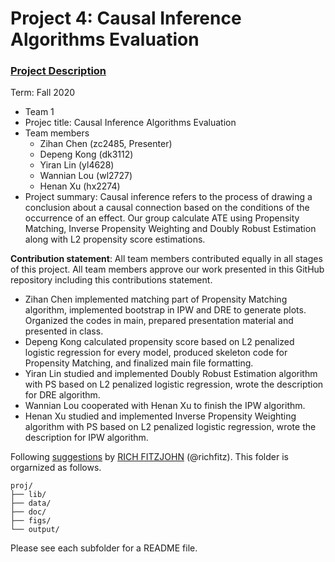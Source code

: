 # Project 4: Causal Inference Algorithms Evaluation

### [Project Description](doc/project4_desc.md)

Term: Fall 2020

+ Team 1
+ Projec title: Causal Inference Algorithms Evaluation
+ Team members
	+ Zihan Chen (zc2485, Presenter)
	+ Depeng Kong (dk3112)
	+ Yiran Lin (yl4628)
	+ Wannian Lou (wl2727)
	+ Henan Xu (hx2274)
+ Project summary: Causal inference refers to the process of drawing a conclusion about a causal connection based on the conditions of the occurrence of an effect. Our group calculate ATE using Propensity Matching,  Inverse Propensity Weighting and Doubly Robust Estimation along with L2 propensity score estimations.
	
**Contribution statement**: All team members contributed equally in all stages of this project. All team members approve our work presented in this GitHub repository including this contributions statement.

+ Zihan Chen implemented matching part of Propensity Matching algorithm, implemented bootstrap in IPW and DRE to generate plots. Organized the codes in main, prepared presentation material and presented in class.
+ Depeng Kong calculated propensity score based on L2 penalized logistic regression for every model, produced skeleton code for Propensity Matching, and finalized main file formatting.
+ Yiran Lin studied and implemented Doubly Robust Estimation algorithm with PS based on L2 penalized logistic regression, wrote the description for DRE algorithm.
+ Wannian Lou cooperated with Henan Xu to finish the IPW algorithm.
+ Henan Xu studied and implemented Inverse Propensity Weighting algorithm with PS based on L2 penalized logistic regression, wrote the description for IPW algorithm.

Following [suggestions](http://nicercode.github.io/blog/2013-04-05-projects/) by [RICH FITZJOHN](http://nicercode.github.io/about/#Team) (@richfitz). This folder is orgarnized as follows.

```
proj/
├── lib/
├── data/
├── doc/
├── figs/
└── output/
```

Please see each subfolder for a README file.

